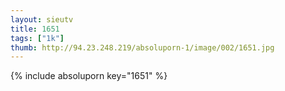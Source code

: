 ```yaml
--- 
layout: sieutv
title: 1651
tags: ["1k"]
thumb: http://94.23.248.219/absoluporn-1/image/002/1651.jpg
---
```

{% include absoluporn key="1651" %} 
